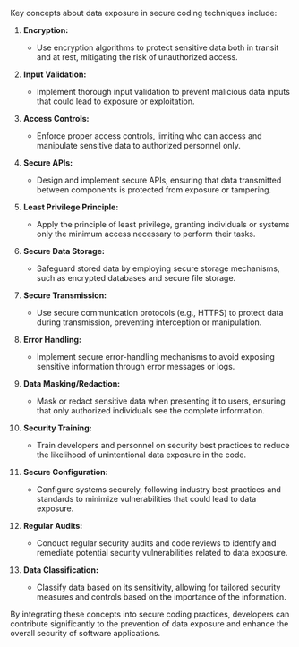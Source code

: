 Key concepts about data exposure in secure coding techniques include:

1. **Encryption:**
    
    - Use encryption algorithms to protect sensitive data both in transit and at rest, mitigating the risk of unauthorized access.
2. **Input Validation:**
    
    - Implement thorough input validation to prevent malicious data inputs that could lead to exposure or exploitation.
3. **Access Controls:**
    
    - Enforce proper access controls, limiting who can access and manipulate sensitive data to authorized personnel only.
4. **Secure APIs:**
    
    - Design and implement secure APIs, ensuring that data transmitted between components is protected from exposure or tampering.
5. **Least Privilege Principle:**
    
    - Apply the principle of least privilege, granting individuals or systems only the minimum access necessary to perform their tasks.
6. **Secure Data Storage:**
    
    - Safeguard stored data by employing secure storage mechanisms, such as encrypted databases and secure file storage.
7. **Secure Transmission:**
    
    - Use secure communication protocols (e.g., HTTPS) to protect data during transmission, preventing interception or manipulation.
8. **Error Handling:**
    
    - Implement secure error-handling mechanisms to avoid exposing sensitive information through error messages or logs.
9. **Data Masking/Redaction:**
    
    - Mask or redact sensitive data when presenting it to users, ensuring that only authorized individuals see the complete information.
10. **Security Training:**
    
    - Train developers and personnel on security best practices to reduce the likelihood of unintentional data exposure in the code.
11. **Secure Configuration:**
    
    - Configure systems securely, following industry best practices and standards to minimize vulnerabilities that could lead to data exposure.
12. **Regular Audits:**
    
    - Conduct regular security audits and code reviews to identify and remediate potential security vulnerabilities related to data exposure.
13. **Data Classification:**
    
    - Classify data based on its sensitivity, allowing for tailored security measures and controls based on the importance of the information.

By integrating these concepts into secure coding practices, developers can contribute significantly to the prevention of data exposure and enhance the overall security of software applications.